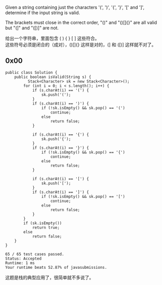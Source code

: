 Given a string containing just the characters '(', ')', '{', '}', '[' and ']', determine if the input string is valid.

The brackets must close in the correct order, "()" and "()[]{}" are all valid but "(]" and "([)]" are not.

给出一个字符串，里面包含 ( ) { } [ ] 这些符合。  
这些符号必须是闭合的（成对），()[]{} 这样是对的，(] 和 ([)] 这样就不对了。

## 0x00
```
public class Solution {
    public boolean isValid(String s) {
          Stack<Character> sk = new Stack<Character>();
        for (int i = 0; i < s.length(); i++) {
            if (s.charAt(i) == '(') {
                sk.push('(');
            }
            if (s.charAt(i) == ')') {
                if (!sk.isEmpty() && sk.pop() == '(')
                    continue;
                else
                    return false;
            }

            if (s.charAt(i) == '{') {
                sk.push('{');
            }
            if (s.charAt(i) == '}') {
                if (!sk.isEmpty() && sk.pop() == '{')
                    continue;
                else
                    return false;
            }

            if (s.charAt(i) == '[') {
                sk.push('[');
            }
            if (s.charAt(i) == ']') {
                if (!sk.isEmpty() && sk.pop() == '[')
                    continue;
                else
                    return false;
            }
        }
        if (sk.isEmpty())
            return true;
        else
            return false;
    }
}

65 / 65 test cases passed.
Status: Accepted
Runtime: 1 ms
Your runtime beats 52.87% of javasubmissions.
```

这题是栈的典型应用了，很简单就不多说了。
